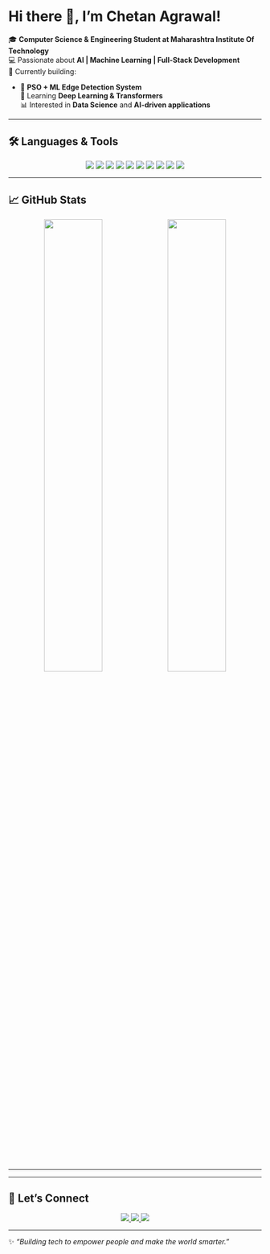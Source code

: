 # Hi there 👋, I’m Chetan Agrawal!  

🎓 **Computer Science & Engineering Student at Maharashtra Institute Of Technology**  
💻 Passionate about **AI | Machine Learning | Full-Stack Development**  
🚀 Currently building:  
- 🖤 **PSO + ML Edge Detection System**  
🌱 Learning **Deep Learning & Transformers**  
📊 Interested in **Data Science** and **AI-driven applications**  

---

## 🛠 Languages & Tools  

<p align="center">
  <img src="https://img.shields.io/badge/Python-3776AB?style=for-the-badge&logo=python&logoColor=white" />
  <img src="https://img.shields.io/badge/Streamlit-FF4B4B?style=for-the-badge&logo=streamlit&logoColor=white" />
  <img src="https://img.shields.io/badge/FastAPI-009688?style=for-the-badge&logo=fastapi&logoColor=white" />
  <img src="https://img.shields.io/badge/Java-007396?style=for-the-badge&logo=java&logoColor=white" />
  <img src="https://img.shields.io/badge/JavaScript-F7DF1E?style=for-the-badge&logo=javascript&logoColor=black" />
  <img src="https://img.shields.io/badge/C-00599C?style=for-the-badge&logo=c&logoColor=white" />
  <img src="https://img.shields.io/badge/HTML5-E34F26?style=for-the-badge&logo=html5&logoColor=white" />
  <img src="https://img.shields.io/badge/CSS3-1572B6?style=for-the-badge&logo=css3&logoColor=white" />
  <img src="https://img.shields.io/badge/Git-F05032?style=for-the-badge&logo=git&logoColor=white" />
  <img src="https://img.shields.io/badge/VSCode-007ACC?style=for-the-badge&logo=visual-studio-code&logoColor=white" />
</p>  

---

## 📈 GitHub Stats  

<p align="center">
  <img src="https://github-readme-stats.vercel.app/api?username=Chetan-316&show_icons=true&theme=radical" width="48%" />
  <img src="https://github-readme-streak-stats.herokuapp.com/?user=Chetan-316&theme=radical" width="48%" />
</p>  

---



---

## 🤝 Let’s Connect  

<p align="center">
  <a href="mailto:chetan316agrawal@gmail.com">
    <img src="https://img.shields.io/badge/Gmail-D14836?style=for-the-badge&logo=gmail&logoColor=white" />
  </a>
  <a href="https://www.linkedin.com/in/chetan-agrawal319/">
    <img src="https://img.shields.io/badge/LinkedIn-0077B5?style=for-the-badge&logo=linkedin&logoColor=white" />
  </a>
  <a href="https://github.com/Chetan-316">
    <img src="https://img.shields.io/badge/GitHub-181717?style=for-the-badge&logo=github&logoColor=white" />
  </a>
</p>  

---

✨ *“Building tech to empower people and make the world smarter.”*  
